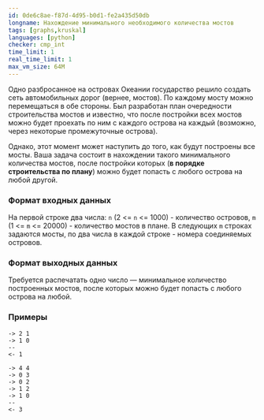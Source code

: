 ```yaml
---
id: 0de6c8ae-f87d-4d95-b0d1-fe2a435d50db
longname: Нахождение минимального необходимого количества мостов
tags: [graphs,kruskal]
languages: [python]
checker: cmp_int
time_limit: 1
real_time_limit: 1
max_vm_size: 64M
---
```



Одно разбросанное на островах Океании государство решило создать сеть автомобильных дорог (вернее, мостов).
По каждому мосту можно перемещаться в обе стороны. Был разработан план очередности строительства мостов и известно, 
что после постройки всех мостов можно будет проехать по ним с каждого острова на каждый (возможно, через некоторые 
промежуточные острова).

Однако, этот момент может наступить до того, как будут построены все мосты. 
Ваша задача состоит в нахождении такого минимального количества мостов, после постройки которых (**в порядке 
строительства по плану**) можно будет попасть с любого острова на любой другой.

### Формат входных данных

На первой строке два числа: `n` (2 <= `n` <= 1000) - количество островов, `m` (1 <= `m` <= 20000) - количество мостов в плане.
В следующих `m` строках задаются мосты, по два числа в каждой строке - номера соединяемых островов.

### Формат выходных данных

Требуется распечатать одно число — минимальное количество построенных мостов, после которых можно будет попасть с любого острова на любой.

### Примеры

```
-> 2 1
-> 1 0
--
<- 1
```

```
-> 4 4
-> 0 3
-> 0 2
-> 1 2
-> 1 0
--
<- 3
```
